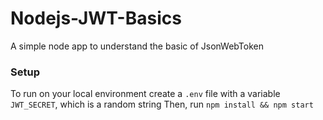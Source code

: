 # Nodejs-JWT-Basics
A simple node app to understand the basic of JsonWebToken  
### Setup
To run on your local environment create a `.env` file with a variable `JWT_SECRET`, which is a random string
Then, run `npm install && npm start`
